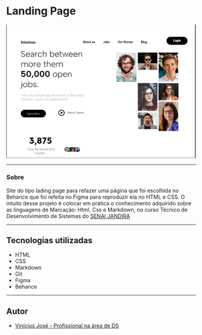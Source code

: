 # Landing Page

![](/img/LaddingPageREADME.PNG)

---
### Sobre
Site do tipo lading page para refazer uma página que foi escolhida no Behance que foi refeita no Figma para reproduzir ela no HTML e CSS. O intuito desse projeto é colocar em prática o conhecimento adquirido sobre as linguagens de Marcação: Html, Css e Markdown, no curso Técnico de Desenvolvimento de Sistemas do [SENAI JANDIRA](https://sp.senai.br/unidade/jandira/)

---
## Tecnologias utilizadas
- HTML
- CSS
- Markdown
- Git
- Figma
- Behance

---
## Autor

- [Vinícius José - Profissional na área de DS ](https://github.com/Vyneelric)
